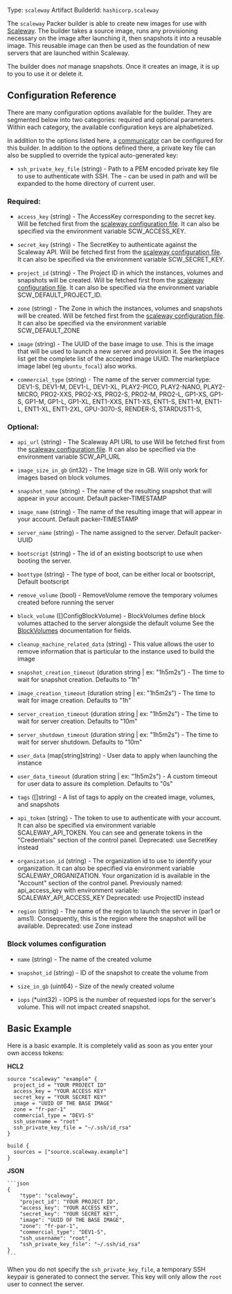 Type: `scaleway`
Artifact BuilderId: `hashicorp.scaleway`

The `scaleway` Packer builder is able to create new images for use with
[Scaleway](https://www.scaleway.com). The builder takes a source image, runs
any provisioning necessary on the image after launching it, then snapshots it
into a reusable image. This reusable image can then be used as the foundation
of new servers that are launched within Scaleway.

The builder does _not_ manage snapshots. Once it creates an image, it is up to
you to use it or delete it.

## Configuration Reference

There are many configuration options available for the builder. They are
segmented below into two categories: required and optional parameters. Within
each category, the available configuration keys are alphabetized.

In addition to the options listed here, a
[communicator](/docs/templates/legacy_json_templates/communicator) can be configured for this
builder. In addition to the options defined there, a private key file
can also be supplied to override the typical auto-generated key:

- `ssh_private_key_file` (string) - Path to a PEM encoded private key file to use to authenticate with SSH.
  The `~` can be used in path and will be expanded to the home directory
  of current user.


### Required:

<!-- Code generated from the comments of the Config struct in builder/scaleway/config.go; DO NOT EDIT MANUALLY -->

- `access_key` (string) - The AccessKey corresponding to the secret key.
  Will be fetched first from the [scaleway configuration file](https://github.com/scaleway/scaleway-sdk-go/blob/master/scw/README.md).
  It can also be specified via the environment variable SCW_ACCESS_KEY.

- `secret_key` (string) - The SecretKey to authenticate against the Scaleway API.
  Will be fetched first from the [scaleway configuration file](https://github.com/scaleway/scaleway-sdk-go/blob/master/scw/README.md).
  It can also be specified via the environment variable SCW_SECRET_KEY.

- `project_id` (string) - The Project ID in which the instances, volumes and snapshots will be created.
  Will be fetched first from the [scaleway configuration file](https://github.com/scaleway/scaleway-sdk-go/blob/master/scw/README.md).
  It can also be specified via the environment variable SCW_DEFAULT_PROJECT_ID.

- `zone` (string) - The Zone in which the instances, volumes and snapshots will be created.
  Will be fetched first from the [scaleway configuration file](https://github.com/scaleway/scaleway-sdk-go/blob/master/scw/README.md).
  It can also be specified via the environment variable SCW_DEFAULT_ZONE

- `image` (string) - The UUID of the base image to use. This is the image
  that will be used to launch a new server and provision it. See
  the images list
  get the complete list of the accepted image UUID.
  The marketplace image label (eg `ubuntu_focal`) also works.

- `commercial_type` (string) - The name of the server commercial type:
  DEV1-S, DEV1-M, DEV1-L, DEV1-XL,
  PLAY2-PICO, PLAY2-NANO, PLAY2-MICRO,
  PRO2-XXS, PRO2-XS, PRO2-S, PRO2-M, PRO2-L,
  GP1-XS, GP1-S, GP1-M, GP1-L, GP1-XL,
  ENT1-XXS, ENT1-XS, ENT1-S, ENT1-M, ENT1-L, ENT1-XL, ENT1-2XL,
  GPU-3070-S, RENDER-S, STARDUST1-S,

<!-- End of code generated from the comments of the Config struct in builder/scaleway/config.go; -->


### Optional:

<!-- Code generated from the comments of the Config struct in builder/scaleway/config.go; DO NOT EDIT MANUALLY -->

- `api_url` (string) - The Scaleway API URL to use
  Will be fetched first from the [scaleway configuration file](https://github.com/scaleway/scaleway-sdk-go/blob/master/scw/README.md).
  It can also be specified via the environment variable SCW_API_URL

- `image_size_in_gb` (int32) - The Image size in GB. Will only work for images based on block volumes.

- `snapshot_name` (string) - The name of the resulting snapshot that will
  appear in your account. Default packer-TIMESTAMP

- `image_name` (string) - The name of the resulting image that will appear in
  your account. Default packer-TIMESTAMP

- `server_name` (string) - The name assigned to the server. Default
  packer-UUID

- `bootscript` (string) - The id of an existing bootscript to use when
  booting the server.

- `boottype` (string) - The type of boot, can be either local or
  bootscript, Default bootscript

- `remove_volume` (bool) - RemoveVolume remove the temporary volumes created before running the server

- `block_volume` ([]ConfigBlockVolume) - BlockVolumes define block volumes attached to the server alongside the default volume
  See the [BlockVolumes](#block-volumes-configuration) documentation for fields.

- `cleanup_machine_related_data` (string) - This value allows the user to remove information
  that is particular to the instance used to build the image

- `snapshot_creation_timeout` (duration string | ex: "1h5m2s") - The time to wait for snapshot creation. Defaults to "1h"

- `image_creation_timeout` (duration string | ex: "1h5m2s") - The time to wait for image creation. Defaults to "1h"

- `server_creation_timeout` (duration string | ex: "1h5m2s") - The time to wait for server creation. Defaults to "10m"

- `server_shutdown_timeout` (duration string | ex: "1h5m2s") - The time to wait for server shutdown. Defaults to "10m"

- `user_data` (map[string]string) - User data to apply when launching the instance

- `user_data_timeout` (duration string | ex: "1h5m2s") - A custom timeout for user data to assure its completion. Defaults to "0s"

- `tags` ([]string) - A list of tags to apply on the created image, volumes, and snapshots

- `api_token` (string) - The token to use to authenticate with your account.
  It can also be specified via environment variable SCALEWAY_API_TOKEN. You
  can see and generate tokens in the "Credentials"
  section of the control panel.
  Deprecated: use SecretKey instead

- `organization_id` (string) - The organization id to use to identify your
  organization. It can also be specified via environment variable
  SCALEWAY_ORGANIZATION. Your organization id is available in the
  "Account" section of the
  control panel.
  Previously named: api_access_key with environment variable: SCALEWAY_API_ACCESS_KEY
  Deprecated: use ProjectID instead

- `region` (string) - The name of the region to launch the server in (par1
  or ams1). Consequently, this is the region where the snapshot will be
  available.
  Deprecated: use Zone instead

<!-- End of code generated from the comments of the Config struct in builder/scaleway/config.go; -->


### Block volumes configuration

<!-- Code generated from the comments of the ConfigBlockVolume struct in builder/scaleway/config.go; DO NOT EDIT MANUALLY -->

- `name` (string) - The name of the created volume

- `snapshot_id` (string) - ID of the snapshot to create the volume from

- `size_in_gb` (uint64) - Size of the newly created volume

- `iops` (\*uint32) - IOPS is the number of requested iops for the server's volume. This will not impact created snapshot.

<!-- End of code generated from the comments of the ConfigBlockVolume struct in builder/scaleway/config.go; -->


## Basic Example

Here is a basic example. It is completely valid as soon as you enter your own
access tokens:

**HCL2**

```hcl
source "scaleway" "example" {
  project_id = "YOUR PROJECT ID"
  access_key = "YOUR ACCESS KEY"
  secret_key = "YOUR SECRET KEY"
  image = "UUID OF THE BASE IMAGE"
  zone = "fr-par-1"
  commercial_type = "DEV1-S"
  ssh_username = "root"
  ssh_private_key_file = "~/.ssh/id_rsa"
}

build {
  sources = ["source.scaleway.example"]
}
```


**JSON**

    ```json
    {
        "type": "scaleway",
        "project_id": "YOUR PROJECT ID",
        "access_key": "YOUR ACCESS KEY",
        "secret_key": "YOUR SECRET KEY",
        "image": "UUID OF THE BASE IMAGE",
        "zone": "fr-par-1",
        "commercial_type": "DEV1-S",
        "ssh_username": "root",
        "ssh_private_key_file": "~/.ssh/id_rsa"
    }
    ```


When you do not specify the `ssh_private_key_file`, a temporary SSH keypair
is generated to connect the server. This key will only allow the `root` user to
connect the server.
